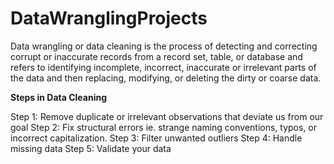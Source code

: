 # DataWranglingProjects
Data wrangling or data cleaning is the process of detecting and correcting corrupt or inaccurate records from a record set, table, or database and refers to identifying incomplete, incorrect, inaccurate or irrelevant parts of the data and then replacing, modifying, or deleting the dirty or coarse data.

**Steps in Data Cleaning**

Step 1: Remove duplicate or irrelevant observations that deviate us from our goal
Step 2: Fix structural errors ie. strange naming conventions, typos, or incorrect capitalization.
Step 3: Filter unwanted outliers 
Step 4: Handle missing data
Step 5: Validate your data

